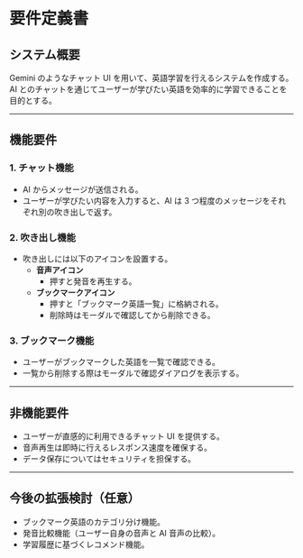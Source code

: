 # 要件定義書

## システム概要
Gemini のようなチャット UI を用いて、英語学習を行えるシステムを作成する。  
AI とのチャットを通じてユーザーが学びたい英語を効率的に学習できることを目的とする。

---

## 機能要件

### 1. チャット機能
- AI からメッセージが送信される。
- ユーザーが学びたい内容を入力すると、AI は 3 つ程度のメッセージをそれぞれ別の吹き出しで返す。

### 2. 吹き出し機能
- 吹き出しには以下のアイコンを設置する。
  - **音声アイコン**  
    - 押すと発音を再生する。
  - **ブックマークアイコン**  
    - 押すと「ブックマーク英語一覧」に格納される。  
    - 削除時はモーダルで確認してから削除できる。

### 3. ブックマーク機能
- ユーザーがブックマークした英語を一覧で確認できる。
- 一覧から削除する際はモーダルで確認ダイアログを表示する。

---

## 非機能要件
- ユーザーが直感的に利用できるチャット UI を提供する。
- 音声再生は即時に行えるレスポンス速度を確保する。
- データ保存についてはセキュリティを担保する。

---

## 今後の拡張検討（任意）
- ブックマーク英語のカテゴリ分け機能。
- 発音比較機能（ユーザー自身の音声と AI 音声の比較）。
- 学習履歴に基づくレコメンド機能。
